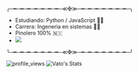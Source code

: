 ╭─━─━─━─━─━─━─━─≪✠≫─━─━─━─━─━─━─━─╮

- Estudiando: Python / JavaScript 👨‍💻
- Carrera: Ingeneria en sistemas 👨‍🎓
- Pinolero 100% 🇳🇮
- ![](https://imgur.com/kORCgo5.png)

╰─━─━─━─━─━─━─━─≪✠≫─━─━─━─━─━─━─━─╯


![profile_views](https://komarev.com/ghpvc/?username=ElVatoEste)
![Vato's Stats](https://github-readme-stats.vercel.app/api?username=ElVatoEste&show_icons=true&hide=contribs,prs&cache_seconds=86400&theme=darcula)
